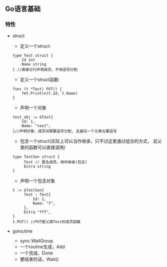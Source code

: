 ## Go语言基础

### 特性
- struct
    - 定义一个struct:
    ```
    type Test struct {
        Id int
        Name string
    } //直接分行声明成员，不用逗号分割

    ```
    - 定义一个struct函数:
    ```
    func (t *Test) PUT() {
        fmt.Println(t.Id, t.Name)
    }
    ```
    
    - 声明一个对象
    ```
    test_obj := &Test{
        Id: 1,
        Name: "test",
    }//声明对象，成员间需要逗号分割, 且最后一个元素也要逗号
    ```
    
   - 包含一个struct(实际上可以当作继承，只不过这里通过组合的方式， 且父类的函数可以直接调用)
   ```
   type TestSon struct {
        Test // 匿名成员，用作继承(包含)
        Extra string
   }
   ```
   - 声明一个包含对象
   ```
   t := &TestSon{
        Test : Test{
            Id: 1,
            Name: "f",
        },
        Extra "fff",
   }
   t.PUT() //PUT是父类Test的成员函数
   ```
   
- goroutine
    - sync.WaitGroup
    - 一个routine生成，Add
    - 一个完成，Done
    - 要结束的话，Wait()